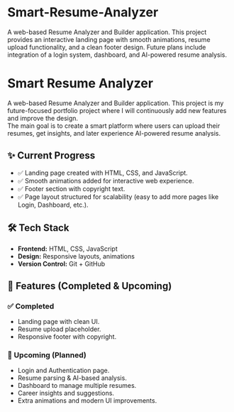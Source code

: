 # Smart-Resume-Analyzer
A web-based Resume Analyzer and Builder application.   This project provides an interactive landing page with smooth animations,   resume upload functionality, and a clean footer design. Future plans include   integration of a login system, dashboard, and AI-powered resume analysis.  

# Smart Resume Analyzer
 A web-based Resume Analyzer and Builder application.
This project is my future-focused portfolio project where I will continuously add new features and improve the design.  
The main goal is to create a smart platform where users can upload their resumes, get insights, and later experience AI-powered resume analysis.

## ✨ Current Progress
- ✅ Landing page created with HTML, CSS, and JavaScript.  
- ✅ Smooth animations added for interactive web experience.  
- ✅ Footer section with copyright text.  
- ✅ Page layout structured for scalability (easy to add more pages like Login, Dashboard, etc.).

## 🛠️ Tech Stack
- **Frontend:** HTML, CSS, JavaScript  
- **Design:** Responsive layouts, animations  
- **Version Control:** Git + GitHub  

## 📌 Features (Completed & Upcoming)
### ✅ Completed
- Landing page with clean UI.  
- Resume upload placeholder.  
- Responsive footer with copyright.  

### 🚧 Upcoming (Planned)
- Login and Authentication page.  
- Resume parsing & AI-based analysis.  
- Dashboard to manage multiple resumes.  
- Career insights and suggestions.  
- Extra animations and modern UI improvements.  
                                                                                                                      
